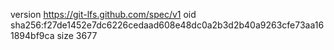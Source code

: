 version https://git-lfs.github.com/spec/v1
oid sha256:f27de1452e7dc6226cedaad608e48dc0a2b3d2b40a9263cfe73aa161894bf9ca
size 3677
